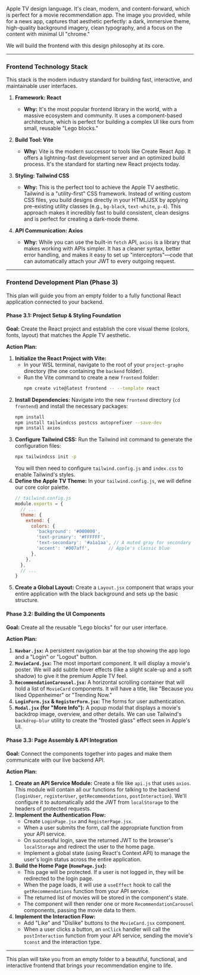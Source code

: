 Apple TV design language. It's clean, modern, and content-forward, which is perfect for a movie recommendation app. The image you provided, while for a news app, captures that aesthetic perfectly: a dark, immersive theme, high-quality background imagery, clean typography, and a focus on the content with minimal UI "chrome."

We will build the frontend with this design philosophy at its core.

---

### **Frontend Technology Stack**

This stack is the modern industry standard for building fast, interactive, and maintainable user interfaces.

1.  **Framework: React**
    *   **Why:** It's the most popular frontend library in the world, with a massive ecosystem and community. It uses a component-based architecture, which is perfect for building a complex UI like ours from small, reusable "Lego blocks."

2.  **Build Tool: Vite**
    *   **Why:** Vite is the modern successor to tools like Create React App. It offers a lightning-fast development server and an optimized build process. It's the standard for starting new React projects today.

3.  **Styling: Tailwind CSS**
    *   **Why:** This is the perfect tool to achieve the Apple TV aesthetic. Tailwind is a "utility-first" CSS framework. Instead of writing custom CSS files, you build designs directly in your HTML/JSX by applying pre-existing utility classes (e.g., `bg-black`, `text-white`, `p-4`). This approach makes it incredibly fast to build consistent, clean designs and is perfect for creating a dark-mode theme.

4.  **API Communication: Axios**
    *   **Why:** While you can use the built-in `fetch` API, `axios` is a library that makes working with APIs simpler. It has a cleaner syntax, better error handling, and makes it easy to set up "interceptors"—code that can automatically attach your JWT to every outgoing request.

---

### **Frontend Development Plan (Phase 3)**

This plan will guide you from an empty folder to a fully functional React application connected to your backend.

#### **Phase 3.1: Project Setup & Styling Foundation**

**Goal:** Create the React project and establish the core visual theme (colors, fonts, layout) that matches the Apple TV aesthetic.

**Action Plan:**
1.  **Initialize the React Project with Vite:**
    *   In your WSL terminal, navigate to the root of your `project-grapho` directory (the one containing the `backend` folder).
    *   Run the Vite command to create a new `frontend` folder:
        ```bash
        npm create vite@latest frontend -- --template react
        ```
2.  **Install Dependencies:** Navigate into the new `frontend` directory (`cd frontend`) and install the necessary packages:
    ```bash
    npm install
    npm install tailwindcss postcss autoprefixer --save-dev
    npm install axios
    ```
3.  **Configure Tailwind CSS:** Run the Tailwind init command to generate the configuration files:
    ```bash
    npx tailwindcss init -p
    ```
    You will then need to configure `tailwind.config.js` and `index.css` to enable Tailwind's styles.
4.  **Define the Apple TV Theme:** In your `tailwind.config.js`, we will define our core color palette.
    ```javascript
    // tailwind.config.js
    module.exports = {
      // ...
      theme: {
        extend: {
          colors: {
            'background': '#000000',
            'text-primary': '#FFFFFF',
            'text-secondary': '#a1a1aa', // A muted gray for secondary text
            'accent': '#007aff',       // Apple's classic blue
          },
        },
      },
      // ...
    }
    ```
5.  **Create a Global Layout:** Create a `Layout.jsx` component that wraps your entire application with the black background and sets up the basic structure.

#### **Phase 3.2: Building the UI Components**

**Goal:** Create all the reusable "Lego blocks" for our user interface.

**Action Plan:**
1.  **`Navbar.jsx`:** A persistent navigation bar at the top showing the app logo and a "Login" or "Logout" button.
2.  **`MovieCard.jsx`:** The most important component. It will display a movie's poster. We will add subtle hover effects (like a slight scale-up and a soft shadow) to give it the premium Apple TV feel.
3.  **`RecommendationCarousel.jsx`:** A horizontal scrolling container that will hold a list of `MovieCard` components. It will have a title, like "Because you liked Oppenheimer" or "Trending Now."
4.  **`LoginForm.jsx` & `RegisterForm.jsx`:** The forms for user authentication.
5.  **`Modal.jsx` (for "More Info"):** A popup modal that displays a movie's backdrop image, overview, and other details. We can use Tailwind's `backdrop-blur` utility to create the "frosted glass" effect seen in Apple's UI.

#### **Phase 3.3: Page Assembly & API Integration**

**Goal:** Connect the components together into pages and make them communicate with our live backend API.

**Action Plan:**
1.  **Create an API Service Module:** Create a file like `api.js` that uses `axios`. This module will contain all our functions for talking to the backend (`loginUser`, `registerUser`, `getRecommendations`, `postInteraction`). We'll configure it to automatically add the JWT from `localStorage` to the headers of protected requests.
2.  **Implement the Authentication Flow:**
    *   Create `LoginPage.jsx` and `RegisterPage.jsx`.
    *   When a user submits the form, call the appropriate function from your API service.
    *   On successful login, save the returned JWT to the browser's `localStorage` and redirect the user to the home page.
    *   Implement a global state (using React's Context API) to manage the user's login status across the entire application.
3.  **Build the Home Page (`HomePage.jsx`):**
    *   This page will be protected. If a user is not logged in, they will be redirected to the login page.
    *   When the page loads, it will use a `useEffect` hook to call the `getRecommendations` function from your API service.
    *   The returned list of movies will be stored in the component's state.
    *   The component will then render one or more `RecommendationCarousel` components, passing the movie data to them.
4.  **Implement the Interaction Flow:**
    *   Add "Like" and "Dislike" buttons to the `MovieCard.jsx` component.
    *   When a user clicks a button, an `onClick` handler will call the `postInteraction` function from your API service, sending the movie's `tconst` and the interaction type.

---

This plan will take you from an empty folder to a beautiful, functional, and interactive frontend that brings your recommendation engine to life.

